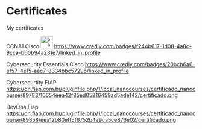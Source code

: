 # Certificates
 
My certificates 

CCNA1 Cisco
<code><img alt="badge" width="32" src="https://cdn-icons-png.flaticon.com/512/732/732200.png](https://images.credly.com/size/680x680/images/70d71df5-f3dc-4380-9b9d-f22513a70417/CCNAITN__1_.png" /></code>
https://www.credly.com/badges/f244b617-1d08-4a8c-9cca-b60b94a231e7/linked_in_profile

Cybersecurity Essentials Cisco
https://www.credly.com/badges/20bcb6a6-ef57-4e15-aac7-8334bbc5729b/linked_in_profile

Cybersecurtity FIAP
https://on.fiap.com.br/pluginfile.php/1/local_nanocourses/certificado_nanocourse/89783/16654eea42f85ed05816459ad5ade142/certificado.png

DevOps Fiap 
https://on.fiap.com.br/pluginfile.php/1/local_nanocourses/certificado_nanocourse/89858/eea12b80eff5f6752b4a9ca5ce876e02/certificado.png
